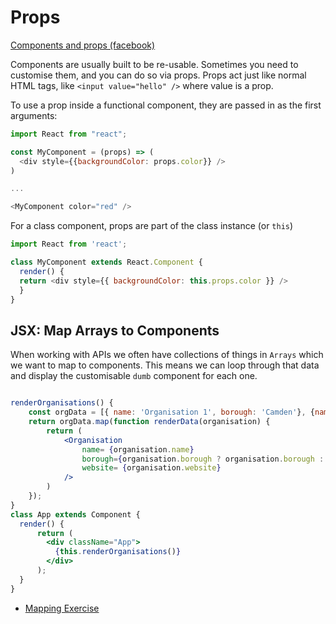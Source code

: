 # Props
[Components and props (facebook)](https://reactjs.org/docs/components-and-props.html)

Components are usually built to be re-usable.
Sometimes you need to customise them, and you can do so via props.
Props act just like normal HTML tags, like `<input value="hello" />` where value is a prop.

To use a prop inside a functional component, they are passed in as the first arguments:

```javascript
import React from "react";

const MyComponent = (props) => (
  <div style={{backgroundColor: props.color}} />
)

...

<MyComponent color="red" />
```

For a class component, props are part of the class instance (or `this`)

```javascript
import React from 'react';

class MyComponent extends React.Component {
  render() {
  return <div style={{ backgroundColor: this.props.color }} />
  }
}
```


JSX: Map Arrays to Components
---
When working with APIs we often have collections of things in `Arrays` which we want to map to components. This means we can loop through that data and display the customisable `dumb` component for each one.

```jsx

renderOrganisations() {
    const orgData = [{ name: 'Organisation 1', borough: 'Camden'}, {name: 'Organisation 2'}];
    return orgData.map(function renderData(organisation) {
        return (
            <Organisation
                name= {organisation.name}
                borough={organisation.borough ? organisation.borough : 'None'}
                website= {organisation.website}
            />
        )
    });
}
class App extends Component {
  render() {
      return (
        <div className="App">
          {this.renderOrganisations()}
        </div>
      );
  }
}

```

- [Mapping Exercise](https://codepen.io/kabaros/pen/BpLzzE?editors=0010#0)

